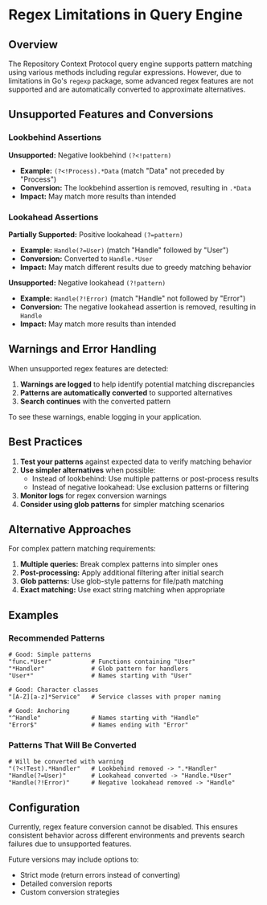 # Regex Limitations in Query Engine

## Overview

The Repository Context Protocol query engine supports pattern matching using various methods including regular expressions. However, due to limitations in Go's `regexp` package, some advanced regex features are not supported and are automatically converted to approximate alternatives.

## Unsupported Features and Conversions

### Lookbehind Assertions

**Unsupported:** Negative lookbehind `(?<!pattern)`
- **Example:** `(?<!Process).*Data` (match "Data" not preceded by "Process")
- **Conversion:** The lookbehind assertion is removed, resulting in `.*Data`
- **Impact:** May match more results than intended

### Lookahead Assertions

**Partially Supported:** Positive lookahead `(?=pattern)`
- **Example:** `Handle(?=User)` (match "Handle" followed by "User")
- **Conversion:** Converted to `Handle.*User`
- **Impact:** May match different results due to greedy matching behavior

**Unsupported:** Negative lookahead `(?!pattern)`
- **Example:** `Handle(?!Error)` (match "Handle" not followed by "Error")
- **Conversion:** The negative lookahead assertion is removed, resulting in `Handle`
- **Impact:** May match more results than intended

## Warnings and Error Handling

When unsupported regex features are detected:

1. **Warnings are logged** to help identify potential matching discrepancies
2. **Patterns are automatically converted** to supported alternatives
3. **Search continues** with the converted pattern

To see these warnings, enable logging in your application.

## Best Practices

1. **Test your patterns** against expected data to verify matching behavior
2. **Use simpler alternatives** when possible:
   - Instead of lookbehind: Use multiple patterns or post-process results
   - Instead of negative lookahead: Use exclusion patterns or filtering
3. **Monitor logs** for regex conversion warnings
4. **Consider using glob patterns** for simpler matching scenarios

## Alternative Approaches

For complex pattern matching requirements:

1. **Multiple queries:** Break complex patterns into simpler ones
2. **Post-processing:** Apply additional filtering after initial search
3. **Glob patterns:** Use glob-style patterns for file/path matching
4. **Exact matching:** Use exact string matching when appropriate

## Examples

### Recommended Patterns

```
# Good: Simple patterns
"func.*User"           # Functions containing "User"
"*Handler"             # Glob pattern for handlers
"User*"                # Names starting with "User"

# Good: Character classes
"[A-Z][a-z]*Service"   # Service classes with proper naming

# Good: Anchoring
"^Handle"              # Names starting with "Handle"
"Error$"               # Names ending with "Error"
```

### Patterns That Will Be Converted

```
# Will be converted with warning
"(?<!Test).*Handler"   # Lookbehind removed -> ".*Handler"
"Handle(?=User)"       # Lookahead converted -> "Handle.*User"
"Handle(?!Error)"      # Negative lookahead removed -> "Handle"
```

## Configuration

Currently, regex feature conversion cannot be disabled. This ensures consistent behavior across different environments and prevents search failures due to unsupported features.

Future versions may include options to:
- Strict mode (return errors instead of converting)
- Detailed conversion reports
- Custom conversion strategies
